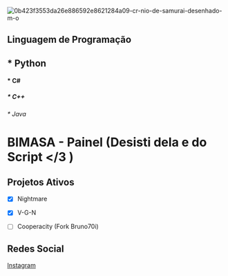 ![0b423f3553da26e886592e8621284a09-cr-nio-de-samurai-desenhado-m-o](https://user-images.githubusercontent.com/109101095/184469817-32a0ebf9-4513-43f6-b28f-6dd227478244.png)
## Linguagem de Programação 
## * Python  
#### * C# 
##### * C++
###### * Java  


# BIMASA - Painel (Desisti dela e do Script </3 ) 

## Projetos Ativos 

- [x] Nightmare
- [x] V-G-N 
- [ ] Cooperacity (Fork Bruno70i)




## Redes Social

[Instagram](https://www.instagram.com/vangogh.nithz/)
